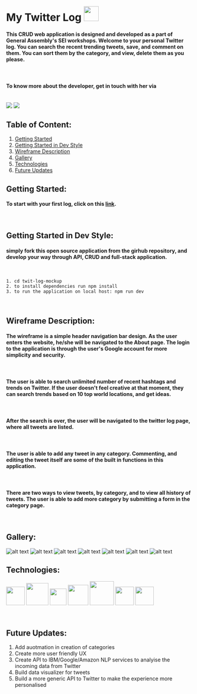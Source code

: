 # My Twitter Log <img src="https://cdn.cdnlogo.com/logos/t/5/twitter.svg" width='40'/>
<!-- ![alt text](https://cdn.cdnlogo.com/logos/t/5/twitter.svg) -->


#### This CRUD web application is designed and developed as a part of General Assembly's SEI workshops. Welcome to your personal Twitter log. You can search the recent trending tweets, save, and comment on them. You can sort them by the category, and view, delete them as you please. 
<br>

#### To know more about the developer, get in touch with her via
<br>
<a href="https://www.linkedin.com/in/parvin-farahzadeh-8a643580/"><img src="https://img.icons8.com/fluent/48/000000/linkedin.png"/></a>
<a href="https://github.com/parvinfrzd"><img src="https://img.icons8.com/fluent/48/000000/github.png"/></a>

<br>

## Table of Content: 

1. [Getting Started](#getting-started)
2. [Getting Started in Dev Style](#getting-started-in-dev-style)
3. [Wireframe Description](#wireframe-description)
4. [Gallery](#gallery)
5. [Technologies](#technologies)
6. [Future Updates](#future-updates)
##  Getting Started:
#### To start with your first log, click on this [link](https://tweet-log-pf.herokuapp.com). 

<br>

## Getting Started in Dev Style: 
#### simply fork this open source application from the girhub repository, and develop your way through API, CRUD and full-stack application. 
<br> 

    1. cd twit-log-mockup 
    2. to install dependencies run npm install 
    3. to run the application on local host: npm run dev

<br> 

## Wireframe Description: 
#### The wireframe is a simple header navigation bar design. As the user enters the website, he/she will be navigated to the About page. The login to the application is through the user's Google account for more simplicity and security. 
<br> 

#### The user is able to search unlimited number of recent hashtags and trends on Twitter. If the user doesn't feel creative at that moment, they can search trends based on 10 top world locations, and get ideas. 
<br>

#### After the search is over, the user will be navigated to the twitter log page, where all tweets are listed. 
<br>

#### The user is able to add any tweet in any category. Commenting, and editing the tweet itself are some of the built in functions in this application. 
<br>

#### There are two ways to view tweets, by category, and to view all history of tweets. The user is able to add more category by submitting a form in the category page. 
<br> 


## Gallery: 
![alt text](https://github.com/parvinfrzd/twit-log-mockup/blob/master/public/images/1.png?raw=true)
![alt text](https://github.com/parvinfrzd/twit-log-mockup/blob/master/public/images/2.png?raw=true)
![alt text](https://github.com/parvinfrzd/twit-log-mockup/blob/master/public/images/3.png?raw=true)
![alt text](https://github.com/parvinfrzd/twit-log-mockup/blob/master/public/images/4.png?raw=true)
![alt text](https://github.com/parvinfrzd/twit-log-mockup/blob/master/public/images/5.png?raw=true)
![alt text](https://github.com/parvinfrzd/twit-log-mockup/blob/master/public/images/6.png?raw=true)
![alt text](https://github.com/parvinfrzd/twit-log-mockup/blob/master/public/images/7.png?raw=true)
## Technologies: 

<a href="https://cdnlogo.com/logo/nodejs_42584.html"><img src="https://cdn.cdnlogo.com/logos/n/22/nodejs.svg" width="50"></a>
<a href="https://cdnlogo.com/logo/javascript_36689.html"><img src="https://cdn.cdnlogo.com/logos/j/33/javascript.svg" width="60"></a>
<a href="https://cdnlogo.com/logo/html_50218.html"><img src="https://cdn.cdnlogo.com/logos/h/84/html.svg" width="45"></a> 
<a href="https://cdnlogo.com/logo/bootstrap-5_40714.html"><img src="https://cdn.cdnlogo.com/logos/b/74/bootstrap-5.svg" width="55"></a>
<a href="https://cdnlogo.com/logo/createjs_42328.html"><img src="https://cdn.cdnlogo.com/logos/c/56/createjs.svg" width="65"></a>
<a href="https://cdnlogo.com/logo/amazon-database_2425.html"><img src="https://cdn.cdnlogo.com/logos/a/2/amazon-database.svg" width="50"></a>
<a href="https://cdnlogo.com/logo/twitter-icon_498.html"><img src="https://cdn.cdnlogo.com/logos/t/96/twitter-icon.svg" width="50"></a>

<br>

## Future Updates: 

1. Add auotmation in creation of categories 
2. Create more user friendly UX 
3. Create API to IBM/Google/Amazon NLP services to analyise the incoming data from Twitter 
4. Build data visualizer for tweets 
5. Build a more generic API to Twitter to make the experience more personalised
